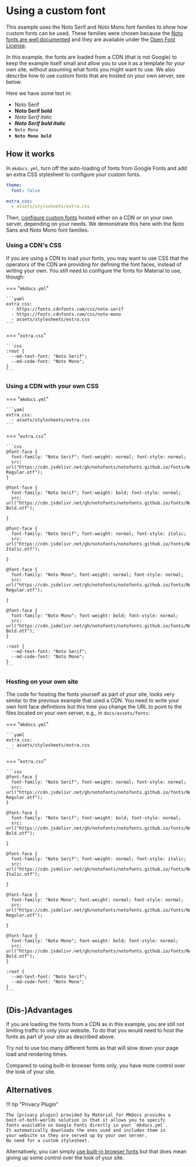 # Using a custom font

This example uses the Noto Serif and Noto Mono font families to show
how custom fonts can be used. These families were chosen because the 
[Noto fonts are well documented] and they are available under the 
[Open Font License].

[Noto fonts are well documented]: https://notofonts.github.io/noto-docs/
[Open Font License]: https://scripts.sil.org/ofl

In this example, the fonts are loaded from a CDN (that is not Google)
to keep the example itself small and allow you to use it as a template
for your own site, without assuming what fonts you might want to use.
We also describe how to use custom fonts that are hosted on your own
server, see below.

Here we have some text in:

- Noto Serif
- **Noto Serif bold**
- *Noto Serif italic*
- __*Noto Serif bold italic*__
- `Noto Mono`
- __`Noto Mono bold`__ 

## How it works

In `mkdocs.yml`, turn off the auto-loading of fonts from Google Fonts
and add an extra CSS stylesheet to configure your custom fonts.

```yaml
theme:
  font: false

extra_css:
  - assets/stylesheets/extra.css
```

Then, [configure custom fonts] hosted either on a CDN or on your own
server, depending on your needs. We demonstrate this here with the 
Noto Sans and Noto Mono font families.

[configure custom fonts]: https://squidfunk.github.io/mkdocs-material/setup/changing-the-fonts/#additional-fonts

### Using a CDN's CSS

If you are using a CDN to load your fonts, you may want to use CSS
that the operators of the CDN are providing for defining the font
faces, instead of writing your own. You still need to configure the
fonts for Material to use, though:

=== "`mkdocs.yml`"

    ```yaml
    extra_css:
      - https://fonts.cdnfonts.com/css/noto-serif
      - https://fonts.cdnfonts.com/css/noto-mono
      - assets/stylesheets/extra.css
    ```

=== "`extra.css`"

    ```css
    :root {
      --md-text-font: "Noto Serif";
      --md-code-font: "Noto Mono";
    }
    ```

### Using a CDN with your own CSS

=== "`mkdocs.yml`"

    ```yaml
    extra_css:
      - assets/stylesheets/extra.css
    ```

=== "`extra.css`"

    ```css
    @font-face {
      font-family: "Noto Serif"; font-weight: normal; font-style: normal;
      src: url("https://cdn.jsdelivr.net/gh/notofonts/notofonts.github.io/fonts/NotoSerif/unhinted/otf/NotoSerif-Regular.otf");
    }

    @font-face {
      font-family: "Noto Serif"; font-weight: bold; font-style: normal;
      src: url("https://cdn.jsdelivr.net/gh/notofonts/notofonts.github.io/fonts/NotoSerif/unhinted/otf/NotoSerif-Bold.otf");

    }

    @font-face {
      font-family: "Noto Serif"; font-weight: normal; font-style: italic;
      src: url("https://cdn.jsdelivr.net/gh/notofonts/notofonts.github.io/fonts/NotoSerif/unhinted/otf/NotoSerif-Italic.otf");

    }

    @font-face {
      font-family: "Noto Mono"; font-weight: normal; font-style: normal;
      src: url("https://cdn.jsdelivr.net/gh/notofonts/notofonts.github.io/fonts/NotoSansMono/unhinted/otf/NotoSansMono-Regular.otf");

    }

    @font-face {
      font-family: "Noto Mono"; font-weight: bold; font-style: normal;
      src: url("https://cdn.jsdelivr.net/gh/notofonts/notofonts.github.io/fonts/NotoSansMono/unhinted/otf/NotoSansMono-Bold.otf");
    }

    :root {
      --md-text-font: "Noto Serif";
      --md-code-font: "Noto Mono";
    }
    ```

### Hosting on your own site

The code for hosting the fonts yourself as part of your site, looks
very similar to the previous example that used a CDN. You need to
write your own font face definitions but this time you change the URL
to point to the files located on your own server, e.g., in
`docs/assets/fonts`:

=== "`mkdocs.yml`"

    ```yaml
    extra_css:
      - assets/stylesheets/extra.css
    ```

=== "`extra.css`"

    ```css
    @font-face {
      font-family: "Noto Serif"; font-weight: normal; font-style: normal;
      src: url("https://cdn.jsdelivr.net/gh/notofonts/notofonts.github.io/fonts/NotoSerif/unhinted/otf/NotoSerif-Regular.otf");
    }

    @font-face {
      font-family: "Noto Serif"; font-weight: bold; font-style: normal;
      src: url("https://cdn.jsdelivr.net/gh/notofonts/notofonts.github.io/fonts/NotoSerif/unhinted/otf/NotoSerif-Bold.otf");

    }

    @font-face {
      font-family: "Noto Serif"; font-weight: normal; font-style: italic;
      src: url("https://cdn.jsdelivr.net/gh/notofonts/notofonts.github.io/fonts/NotoSerif/unhinted/otf/NotoSerif-Italic.otf");

    }

    @font-face {
      font-family: "Noto Mono"; font-weight: normal; font-style: normal;
      src: url("https://cdn.jsdelivr.net/gh/notofonts/notofonts.github.io/fonts/NotoSansMono/unhinted/otf/NotoSansMono-Regular.otf");

    }

    @font-face {
      font-family: "Noto Mono"; font-weight: bold; font-style: normal;
      src: url("https://cdn.jsdelivr.net/gh/notofonts/notofonts.github.io/fonts/NotoSansMono/unhinted/otf/NotoSansMono-Bold.otf");
    }

    :root {
      --md-text-font: "Noto Serif";
      --md-code-font: "Noto Mono";
    }
    ```


## (Dis-)Advantages

If you are loading the fonts from a CDN as in this example, you are
still not limiting traffic to only your website. To do that you would
need to host the fonts as part of your site as described above.

Try not to use too many different fonts as that will slow down your
page load and rendering times.

Compared to using built-in browser fonts only, you have mote control
over the look of your site.

## Alternatives

!!! tip "Privacy Plugin"

    The [privacy plugin] provided by Material for MkDocs provides a
    best-of-both-worlds solution in that it allows you to specifc 
    fonts available on Google Fonts directly in your `mkdocs.yml`.
    It automatically downloads the ones used and includes them in 
    your website so they are served up by your own server. 
    No need for a custom stylesheet.

Alternatively, you can simply [use built-in browser fonts] but that
does mean giving up some control over the look of your site.

[privacy plugin]: https://squidfunk.github.io/mkdocs-material/plugins/privacy/
[use built-in browser fonts]: ../fonts-builtin
